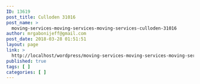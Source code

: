 ```yaml
---
ID: 13619
post_title: Culloden 31016
post_name: >
  moving-services-moving-services-moving-services-culloden-31016
author: mrgabonijeff@gmail.com
post_date: 2018-03-28 01:51:51
layout: page
link: >
  http://localhost/wordpress/moving-services-moving-services-moving-services-culloden-31016/
published: true
tags: [ ]
categories: [ ]
---
```

